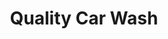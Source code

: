 ---
title: "Quality Car Wash"
url: /holland/quality-car-wash-south-washington-avenue/
shop: Lebensmittel
---